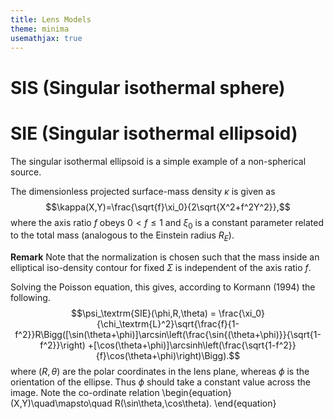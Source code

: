 ```yaml
---
title: Lens Models
theme: minima
usemathjax: true
---
```


# SIS (Singular isothermal sphere)

# SIE (Singular isothermal ellipsoid)

The singular isothermal ellipsoid is a simple example of a non-spherical source.

The dimensionless projected surface-mass density $\kappa$ is given as
$$\kappa(X,Y)=\frac{\sqrt{f}\xi_0}{2\sqrt{X^2+f^2Y^2}},$$
where the axis ratio $f$ obeys $0<f\le1$ and $\xi_0$ is a constant parameter related to the total
mass (analogous to the Einstein radius $R_E$).

**Remark**
Note that the normalization is chosen such that the mass inside an elliptical iso-density contour for 
fixed $\Sigma$ is independent of the axis ratio $f$.

Solving the Poisson equation, this gives, according to Kormann (1994) the following.
$$\psi_\textrm{SIE}(\phi,R,\theta) =
  \frac{\xi_0}{\chi_\textrm{L}^2}\sqrt{\frac{f}{1-f^2}}R\Bigg([\sin(\theta+\phi)]\arcsin\left(\frac{\sin{(\theta+\phi)}}{\sqrt{1-f^2}}\right)
  +[\cos(\theta+\phi)]\arcsinh\left(\frac{\sqrt{1-f^2}}{f}\cos(\theta+\phi)\right)\Bigg).$$
where $(R,\theta)$ are the polar coordinates in the lens plane,
whereas $\phi$ is the orientation of the ellipse. Thus $\phi$ should take a constant value across the image. Note the co-ordinate relation
\begin{equation}
    (X,Y)\quad\mapsto\quad R(\sin\theta,\cos\theta).
\end{equation}


